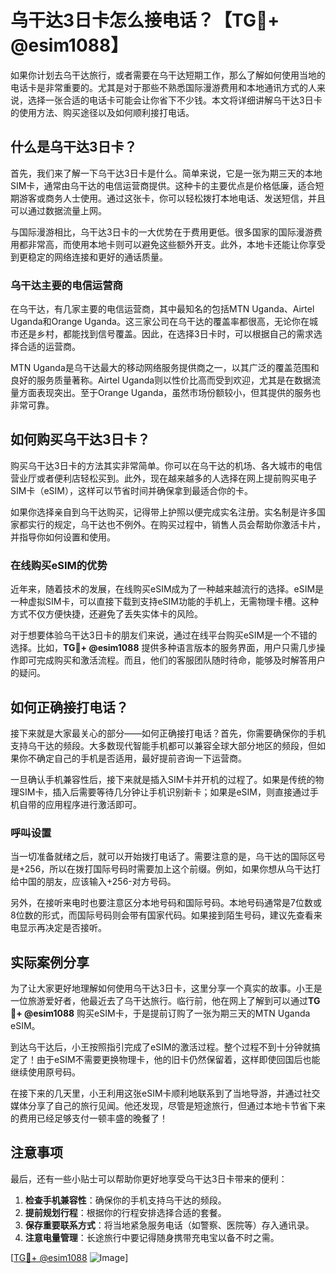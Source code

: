 # 乌干达3日卡怎么接电话？【TG💪+ @esim1088】

如果你计划去乌干达旅行，或者需要在乌干达短期工作，那么了解如何使用当地的电话卡是非常重要的。尤其是对于那些不熟悉国际漫游费用和本地通讯方式的人来说，选择一张合适的电话卡可能会让你省下不少钱。本文将详细讲解乌干达3日卡的使用方法、购买途径以及如何顺利接打电话。

## 什么是乌干达3日卡？

首先，我们来了解一下乌干达3日卡是什么。简单来说，它是一张为期三天的本地SIM卡，通常由乌干达的电信运营商提供。这种卡的主要优点是价格低廉，适合短期游客或商务人士使用。通过这张卡，你可以轻松拨打本地电话、发送短信，并且可以通过数据流量上网。

与国际漫游相比，乌干达3日卡的一大优势在于费用更低。很多国家的国际漫游费用都非常高，而使用本地卡则可以避免这些额外开支。此外，本地卡还能让你享受到更稳定的网络连接和更好的通话质量。

### 乌干达主要的电信运营商

在乌干达，有几家主要的电信运营商，其中最知名的包括MTN Uganda、Airtel Uganda和Orange Uganda。这三家公司在乌干达的覆盖率都很高，无论你在城市还是乡村，都能找到信号覆盖。因此，在选择3日卡时，可以根据自己的需求选择合适的运营商。

MTN Uganda是乌干达最大的移动网络服务提供商之一，以其广泛的覆盖范围和良好的服务质量著称。Airtel Uganda则以性价比高而受到欢迎，尤其是在数据流量方面表现突出。至于Orange Uganda，虽然市场份额较小，但其提供的服务也非常可靠。

## 如何购买乌干达3日卡？

购买乌干达3日卡的方法其实非常简单。你可以在乌干达的机场、各大城市的电信营业厅或者便利店轻松买到。此外，现在越来越多的人选择在网上提前购买电子SIM卡（eSIM），这样可以节省时间并确保拿到最适合你的卡。

如果你选择亲自到乌干达购买，记得带上护照以便完成实名注册。实名制是许多国家都实行的规定，乌干达也不例外。在购买过程中，销售人员会帮助你激活卡片，并指导你如何设置和使用。

### 在线购买eSIM的优势

近年来，随着技术的发展，在线购买eSIM成为了一种越来越流行的选择。eSIM是一种虚拟SIM卡，可以直接下载到支持eSIM功能的手机上，无需物理卡槽。这种方式不仅方便快捷，还避免了丢失实体卡的风险。

对于想要体验乌干达3日卡的朋友们来说，通过在线平台购买eSIM是一个不错的选择。比如，**TG💪+ @esim1088** 提供多种语言版本的服务界面，用户只需几步操作即可完成购买和激活流程。而且，他们的客服团队随时待命，能够及时解答用户的疑问。

## 如何正确接打电话？

接下来就是大家最关心的部分——如何正确接打电话？首先，你需要确保你的手机支持乌干达的频段。大多数现代智能手机都可以兼容全球大部分地区的频段，但如果你不确定自己的手机是否适用，最好提前咨询一下运营商。

一旦确认手机兼容性后，接下来就是插入SIM卡并开机的过程了。如果是传统的物理SIM卡，插入后需要等待几分钟让手机识别新卡；如果是eSIM，则直接通过手机自带的应用程序进行激活即可。

### 呼叫设置

当一切准备就绪之后，就可以开始拨打电话了。需要注意的是，乌干达的国际区号是+256，所以在拨打国际号码时需要加上这个前缀。例如，如果你想从乌干达打给中国的朋友，应该输入+256-对方号码。

另外，在接听来电时也要注意区分本地号码和国际号码。本地号码通常是7位数或8位数的形式，而国际号码则会带有国家代码。如果接到陌生号码，建议先查看来电显示再决定是否接听。

## 实际案例分享

为了让大家更好地理解如何使用乌干达3日卡，这里分享一个真实的故事。小王是一位旅游爱好者，他最近去了乌干达旅行。临行前，他在网上了解到可以通过**TG💪+ @esim1088** 购买eSIM卡，于是提前订购了一张为期三天的MTN Uganda eSIM。

到达乌干达后，小王按照指引完成了eSIM的激活过程。整个过程不到十分钟就搞定了！由于eSIM不需要更换物理卡，他的旧卡仍然保留着，这样即使回国后也能继续使用原号码。

在接下来的几天里，小王利用这张eSIM卡顺利地联系到了当地导游，并通过社交媒体分享了自己的旅行见闻。他还发现，尽管是短途旅行，但通过本地卡节省下来的费用已经足够支付一顿丰盛的晚餐了！

## 注意事项

最后，还有一些小贴士可以帮助你更好地享受乌干达3日卡带来的便利：

1. **检查手机兼容性**：确保你的手机支持乌干达的频段。
2. **提前规划行程**：根据你的行程安排选择合适的套餐。
3. **保存重要联系方式**：将当地紧急服务电话（如警察、医院等）存入通讯录。
4. **注意电量管理**：长途旅行中要记得随身携带充电宝以备不时之需。

[[TG💪+ @esim1088](https://t.me/s/esim1088) ![Image](https://i.postimg.cc/4NQfJmqS/Snipaste-2025-05-13-00-14-12.png)]